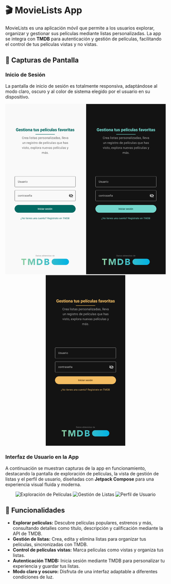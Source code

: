 <h1>🎬 MovieLists App</h1>
<p>
  MovieLists es una aplicación móvil que permite a los usuarios explorar, organizar y gestionar sus películas mediante listas personalizadas. La app se integra con <strong>TMDB</strong> para autenticación y gestión de películas, facilitando el control de tus películas vistas y no vistas.
</p>

<h2>📱 Capturas de Pantalla</h2>

<h3>Inicio de Sesión</h3>
<p>
  La pantalla de inicio de sesión es totalmente responsiva, adaptándose al modo claro, oscuro y al color de sistema elegido por el usuario en su dispositivo.
</p>
<p align="center">
  <img src="./Screenshots/Screenshot_20241103_031827_Movie Lists.jpg" alt="Login Modo Claro" width="250" />
  <img src="./Screenshots/Screenshot_20241103_031839_Movie Lists.jpg" alt="Login Modo Oscuro" width="250" />
  <img src="./Screenshots/Screenshot_20241103_031904_Movie Lists.jpg" alt="Login Color de Sistema" width="250" />
</p>

<h3>Interfaz de Usuario en la App</h3>
<p>
  A continuación se muestran capturas de la app en funcionamiento, destacando la pantalla de exploración de películas, la vista de gestión de listas y el perfil de usuario, diseñadas con <strong>Jetpack Compose</strong> para una experiencia visual fluida y moderna.
</p>
<p align="center">
  <img src="./Screenshots/Screenshot_Exploracion.jpg" alt="Exploración de Películas" width="250" />
  <img src="./Screenshots/Screenshot_GestionListas.jpg" alt="Gestión de Listas" width="250" />
  <img src="./Screenshots/Screenshot_PerfilUsuario.jpg" alt="Perfil de Usuario" width="250" />
</p>

<h2>🧩 Funcionalidades</h2>
<ul>
  <li><strong>Explorar películas:</strong> Descubre películas populares, estrenos y más, consultando detalles como título, descripción y calificación mediante la API de TMDB.</li>
  <li><strong>Gestión de listas:</strong> Crea, edita y elimina listas para organizar tus películas, sincronizadas con TMDB.</li>
  <li><strong>Control de películas vistas:</strong> Marca películas como vistas y organiza tus listas.</li>
  <li><strong>Autenticación TMDB:</strong> Inicia sesión mediante TMDB para personalizar tu experiencia y guardar tus listas.</li>
  <li><strong>Modo claro y oscuro:</strong> Disfruta de una interfaz adaptable a diferentes condiciones de luz.</li>
</ul>

<!-- Continúa con las secciones de endpoints, tecnologías, arquitectura, etc., como se muestra en la versión anterior -->

